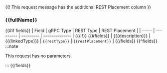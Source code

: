 {{! This request message has the additional REST Placement column }}

### {{fullName}}

{{#if fields}}
| Field | gRPC Type | REST Type | REST Placement |
| ----- | --------- | --------- | -------------- |
{{/if}}
{{#fields}}
| <MessageField name="{{name}}">{{{description}}}</MessageField> | {{{linkedType}}} | `{{restType}}` | `{{restPlacement}}` |
{{/fields}}
{{^fields}}
:::note

This request has no parameters.

:::
{{/fields}}
